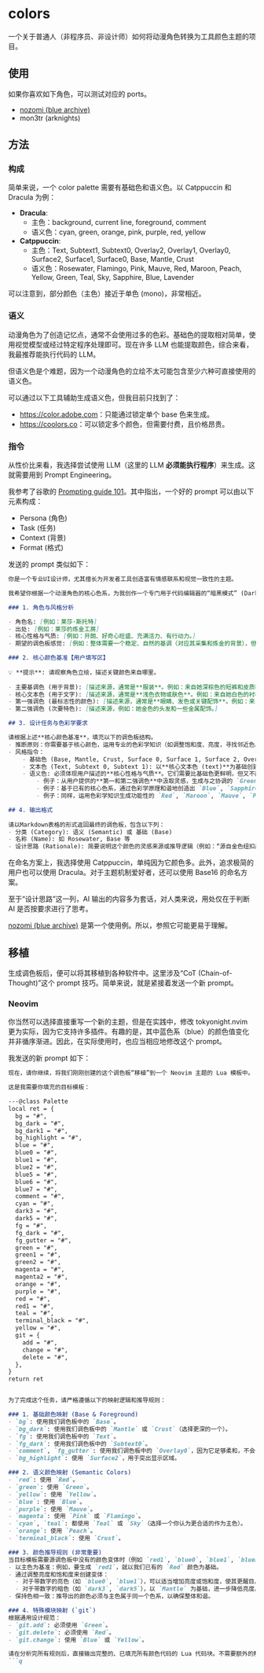 # colors

一个关于普通人（非程序员、非设计师）如何将动漫角色转换为工具颜色主题的项目。

## 使用

如果你喜欢如下角色，可以测试对应的 ports。

- [nozomi (blue archive)](./characters/nozomi_(blue_archive)/README.md)
- mon3tr (arknights)

## 方法

### 构成

简单来说，一个 color palette 需要有基础色和语义色。以 Catppuccin 和 Dracula 为例：

- **Dracula**:
    - 主色：background, current line, foreground, comment
    - 语义色：cyan, green, orange, pink, purple, red, yellow
- **Catppuccin**:
    - 主色：Text, Subtext1, Subtext0, Overlay2, Overlay1, Overlay0, Surface2, Surface1, Surface0, Base, Mantle, Crust
    - 语义色：Rosewater, Flamingo, Pink, Mauve, Red, Maroon, Peach, Yellow, Green, Teal, Sky, Sapphire, Blue, Lavender

可以注意到，部分颜色（主色）接近于单色 (mono)，非常相近。

### 语义

动漫角色为了创造记忆点，通常不会使用过多的色彩。基础色的提取相对简单，使用视觉模型或经过特定程序处理即可。现在许多 LLM 也能提取颜色，综合来看，我最推荐能执行代码的 LLM。

但语义色是个难题，因为一个动漫角色的立绘不太可能包含至少六种可直接使用的语义色。

可以通过以下工具辅助生成语义色，但我目前只找到了：

-   <https://color.adobe.com>：只能通过锁定单个 base 色来生成。
-   <https://coolors.co>：可以锁定多个颜色，但需要付费，且价格昂贵。

### 指令

从性价比来看，我选择尝试使用 LLM（这里的 LLM **必须能执行程序**）来生成。这就需要用到 Prompt Engineering。

我参考了谷歌的 [Prompting guide 101](https://services.google.com/fh/files/misc/gemini-for-google-workspace-prompting-guide-101.pdf)。其中指出，一个好的 prompt 可以由以下元素构成：

-   Persona (角色)
-   Task (任务)
-   Context (背景)
-   Format (格式)

发送的 prompt 类似如下：

```md
你是一个专业UI设计师，尤其擅长为开发者工具创造富有情感联系和视觉一致性的主题。

我希望你根据一个动漫角色的核心色系，为我创作一个专门用于代码编辑器的“暗黑模式” (Dark Mode) 调色板。这个调色板必须严格遵循下方指定的命名结构。

### 1. 角色与风格分析

- 角色名: [例如：莱莎·斯托特]
- 出处: [例如：莱莎的炼金工房]
- 核心性格与气质: [例如：开朗、好奇心旺盛、充满活力、有行动力。]
- 期望的调色板感觉: [例如：整体需要一个稳定、自然的基调（对应其采集和炼金的背景），但必须有明亮、充满冒险感的强调色来体现她的性格。]

### 2. 核心颜色基准【用户填写区】
 
💡 **提示**: 请观察角色立绘，描述关键颜色来自哪里。
 
- 主要基调色 (用于背景): [描述来源，通常是**服装**。例如：来自她深棕色的短裤和皮质装备，需要设计成一个更深的、适合做背景的颜色。]
- 核心文本色 (用于文字): [描述来源，通常是**浅色衣物或肤色**。例如：来自她白色的衬衫，可以是一个略带暖调的米白色，以保证可读性。]
- 第一强调色 (最标志性的颜色): [描述来源，通常是**眼睛、发色或关键配饰**。例如：来自她标志性的蓝色头巾和翠绿色的炼金瓶，选择更明亮的翠绿色。]
- 第二强调色 (次要特色): [描述来源，例如：她金色的头发和一些金属配饰。]

## 3. 设计任务与色彩学要求

请根据上述**核心颜色基准**，填充以下的调色板结构。
- 推断原则：你需要基于核心颜色，运用专业的色彩学知识（如调整饱和度、亮度，寻找邻近色、互补色）来生成剩余的颜色。所有颜色组合在一起时，必须感觉它们源自同一个角色。
- 风格指令：
    - 基础色 (Base, Mantle, Crust, Surface 0, Surface 1, Surface 2, Overlay 0, Overlay 1, Overlay 2): 以**主要基调色 (base)**为基础进行微调，确保长时间阅读的舒适性。对于 Surface 和 Overlay，数字越大则越亮。
    - 文本色 (Text, Subtext 0, Subtext 1): 以**核心文本色 (text)**为基础创建不同亮度的版本，确保清晰易读。对于 Subtext，数字越大则越亮。
    - 语义色: 必须体现用户描述的**核心性格与气质**。它们需要比基础色更鲜明，但又不能过于刺眼。
        - 例子：从用户提供的**第一和第二强调色**中汲取灵感，生成与之协调的 `Green`, `Teal`, `Yellow`, `Peach`。
        - 例子：基于已有的核心色系，通过色彩学原理和谐地创造出 `Blue`, `Sapphire`, `Sky`, `Lavender`，以补全冷色调光谱。
        - 例子：同样，运用色彩学知识生成功能性的 `Red`, `Maroon`, `Mauve`, `Pink` 等暖色点缀色，确保整体色盘的和谐与完整。

## 4. 输出格式
 
请以Markdown表格的形式返回最终的调色板，包含以下列：
- 分类 (Category): 语义 (Semantic) 或 基础 (Base)
- 名称 (Name): 如 Rosewater, Base 等
- 设计思路 (Rationale): 简要说明这个颜色的灵感来源或推导逻辑（例如：“源自金色纽扣颜色，增加了亮度以体现活泼感”）。
```

在命名方案上，我选择使用 Catppuccin，单纯因为它颜色多。此外，追求极简的用户也可以使用 Dracula。对于主题机制爱好者，还可以使用 Base16 的命名方案。

至于“设计思路”这一列，AI 输出的内容多为套话，对人类来说，用处仅在于判断 AI 是否按要求进行了思考。

[nozomi (blue archive)](./characters/nozomi_(blue_archive)/README.md) 是第一个使用例。所以，参照它可能更易于理解。

## 移植

生成调色板后，便可以将其移植到各种软件中。这里涉及“CoT (Chain-of-Thought)”这个 prompt 技巧。简单来说，就是紧接着发送一个新 prompt。

### Neovim

你当然可以选择直接重写一个新的主题，但是在实践中，修改 tokyonight.nvim 更为实际，因为它支持许多插件。有趣的是，其中蓝色系（blue）的颜色值变化并非循序渐进。因此，在实际使用时，也应当相应地修改这个 prompt。

我发送的新 prompt 如下：

```md
现在，请你继续，将我们刚刚创建的这个调色板“移植”到一个 Neovim 主题的 Lua 模板中。

这是我需要你填充的目标模板：

---@class Palette
local ret = {
  bg = "#",
  bg_dark = "#",
  bg_dark1 = "#",
  bg_highlight = "#",
  blue = "#",
  blue0 = "#",
  blue1 = "#",
  blue2 = "#",
  blue5 = "#",
  blue6 = "#",
  blue7 = "#",
  comment = "#",
  cyan = "#",
  dark3 = "#",
  dark5 = "#",
  fg = "#",
  fg_dark = "#",
  fg_gutter = "#",
  green = "#",
  green1 = "#",
  green2 = "#",
  magenta = "#",
  magenta2 = "#",
  orange = "#",
  purple = "#",
  red = "#",
  red1 = "#",
  teal = "#",
  terminal_black = "#",
  yellow = "#",
  git = {
    add = "#",
    change = "#",
    delete = "#",
  },
}
return ret


为了完成这个任务，请严格遵循以下的映射逻辑和推导规则：

### 1. 基础颜色映射 (Base & Foreground)
- `bg`: 使用我们调色板中的 `Base`。
- `bg_dark`: 使用我们调色板中的 `Mantle` 或 `Crust`（选择更深的一个）。
- `fg`: 使用我们调色板中的 `Text`。
- `fg_dark`: 使用我们调色板中的 `Subtext0`。
- `comment`, `fg_gutter`: 使用我们调色板中的 `Overlay0`，因为它足够柔和，不会干扰视线。
- `bg_highlight`: 使用 `Surface2`，用于突出显示区域。

### 2. 语义颜色映射 (Semantic Colors)
- `red`: 使用 `Red`。
- `green`: 使用 `Green`。
- `yellow`: 使用 `Yellow`。
- `blue`: 使用 `Blue`。
- `purple`: 使用 `Mauve`。
- `magenta`: 使用 `Pink` 或 `Flamingo`。
- `cyan`, `teal`: 都使用 `Teal` 或 `Sky`（选择一个你认为更合适的作为主色）。
- `orange`: 使用 `Peach`。
- `terminal_black`: 使用 `Crust`。

### 3. 颜色推导规则 (非常重要)
当目标模板需要源调色板中没有的颜色变体时（例如 `red1`, `blue0`, `blue1`, `blue2` 等），请不要凭空捏造。你需要：
- 以主色为基准：例如，要生成 `red1`，就以我们已有的 `Red` 颜色为基础。
- 通过调整亮度和饱和度来创建变体：
  - 对于带数字的亮色（如 `blue0`, `blue1`），可以适当增加亮度或饱和度，使其更醒目。
  - 对于带数字的暗色（如 `dark3`, `dark5`），以 `Mantle` 为基础，进一步降低亮度。
- 保持色相一致：推导出的颜色必须与主色属于同一个色系，以确保整体和谐。

### 4. 特殊模块映射 (`git`)
根据通用设计规范：
- `git.add`: 必须使用 `Green`。
- `git.delete`: 必须使用 `Red`。
- `git.change`: 使用 `Blue` 或 `Yellow`。

请在分析完所有规则后，直接输出完整的、已填充所有颜色代码的 Lua 代码块。不需要额外的解释，我只需要最终的代码成品。
```q
